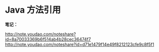 # Java 方法引用

**笔记：**

http://note.youdao.com/noteshare?id=8a70033369b6f514ab4b28cec36474f7 \
http://note.youdao.com/noteshare?id=d71e1479f14e49f8212123cfe9c8f5f1